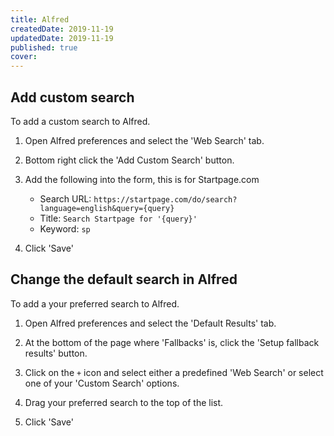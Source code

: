 ```yaml
---
title: Alfred
createdDate: 2019-11-19
updatedDate: 2019-11-19
published: true
cover:
---
```


## Add custom search

To add a custom search to Alfred.

1. Open Alfred preferences and select the 'Web Search' tab.

1. Bottom right click the 'Add Custom Search' button.

1. Add the following into the form, this is for Startpage.com

   - Search URL:
     `https://startpage.com/do/search?language=english&query={query}`
   - Title: `Search Startpage for '{query}'`
   - Keyword: `sp`

1. Click 'Save'

## Change the default search in Alfred

To add a your preferred search to Alfred.

1. Open Alfred preferences and select the 'Default Results' tab.

1. At the bottom of the page where 'Fallbacks' is, click the 'Setup
   fallback results' button.

1. Click on the `+` icon and select either a predefined 'Web Search'
   or select one of your 'Custom Search' options.

1. Drag your preferred search to the top of the list.

1. Click 'Save'
